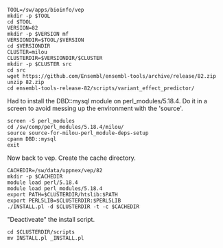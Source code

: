 
    TOOL=/sw/apps/bioinfo/vep
    mkdir -p $TOOL
    cd $TOOL
    VERSION=82
    mkdir -p $VERSION mf
    VERSIONDIR=$TOOL/$VERSION
    cd $VERSIONDIR
    CLUSTER=milou
    CLUSTERDIR=$VERSIONDIR/$CLUSTER
    mkdir -p $CLUSTER src
    cd src
    wget https://github.com/Ensembl/ensembl-tools/archive/release/82.zip
    unzip 82.zip 
    cd ensembl-tools-release-82/scripts/variant_effect_predictor/

Had to install the DBD::mysql module on perl_modules/5.18.4.  Do it in a screen
to avoid messing up the environment with the 'source'.

    screen -S perl_modules
    cd /sw/comp/perl_modules/5.18.4/milou/
    source source-for-milou-perl_module-deps-setup 
    cpanm DBD::mysql
    exit
  
Now back to vep.  Create the cache directory.

    CACHEDIR=/sw/data/uppnex/vep/82
    mkdir -p $CACHEDIR
    module load perl/5.18.4
    module load perl_modules/5.18.4
    export PATH=$CLUSTERDIR/htslib:$PATH
    export PERL5LIB=$CLUSTERDIR:$PERL5LIB
    ./INSTALL.pl -d $CLUSTERDIR -t -c $CACHEDIR

"Deactiveate" the install script.

    cd $CLUSTERDIR/scripts
    mv INSTALL.pl _INSTALL.pl

